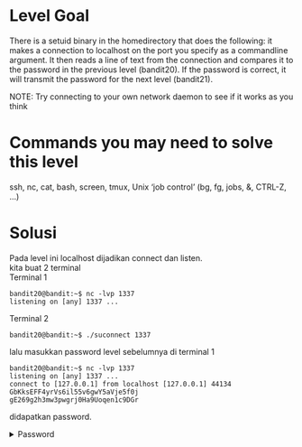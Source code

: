# Level Goal
There is a setuid binary in the homedirectory that does the following: it makes a connection to localhost on the port you specify as a commandline argument. It then reads a line of text from the connection and compares it to the password in the previous level (bandit20). If the password is correct, it will transmit the password for the next level (bandit21).

NOTE: Try connecting to your own network daemon to see if it works as you think

# Commands you may need to solve this level
ssh, nc, cat, bash, screen, tmux, Unix ‘job control’ (bg, fg, jobs, &, CTRL-Z, …)

# Solusi
Pada level ini localhost dijadikan connect dan listen.\
kita buat 2 terminal\
Terminal 1
```
bandit20@bandit:~$ nc -lvp 1337
listening on [any] 1337 ...
```
Terminal 2
```
bandit20@bandit:~$ ./suconnect 1337
```
lalu masukkan password level sebelumnya di terminal 1
```
bandit20@bandit:~$ nc -lvp 1337
listening on [any] 1337 ...
connect to [127.0.0.1] from localhost [127.0.0.1] 44134
GbKksEFF4yrVs6il55v6gwY5aVje5f0j
gE269g2h3mw3pwgrj0Ha9Uoqen1c9DGr
```
didapatkan password.

<details>
<summary>Password</summary>
gE269g2h3mw3pwgrj0Ha9Uoqen1c9DGr
</details>